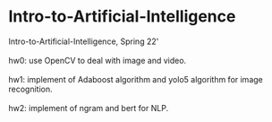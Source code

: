 # Intro-to-Artificial-Intelligence
Intro-to-Artificial-Intelligence, Spring 22'
<br />
<br />
hw0: use OpenCV to deal with image and video.
<br />
<br />
hw1: implement of Adaboost algorithm and yolo5 algorithm for image recognition.
<br />
<br />
hw2: implement of ngram and bert for NLP.
